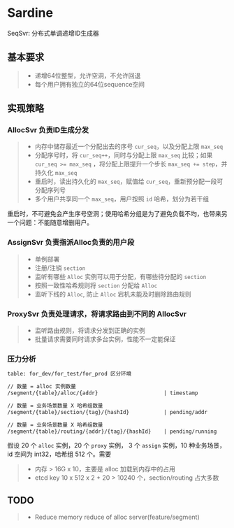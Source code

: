 # Sardine

SeqSvr: 分布式单调递增ID生成器

## 基本要求

> - 递增64位整型，允许空洞，不允许回退
> - 每个用户拥有独立的64位sequence空间

## 实现策略

### AllocSvr 负责ID生成分发

> - 内存中储存最近一个分配出去的序号 `cur_seq`，以及分配上限 `max_seq`
> - 分配序号时，将 `cur_seq++`，同时与分配上限 `max_seq` 比较；如果 `cur_seq >= max_seq`
    ，将分配上限提升一个步长 `max_seq += step`，并持久化 `max_seq`
> - 重启时，读出持久化的 `max_seq`，赋值给 `cur_seq`，重新预分配一段可分配序列号
> - 多个用户共享同一个 `max_seq`，用户按照 `id` 哈希，划分为若干组

重启时，不可避免会产生序号空洞；使用哈希分组是为了避免负载不均，也带来另一个问题：不能随意增删用户。

### AssignSvr 负责指派Alloc负责的用户段

> - 单例部署
> - 注册/注销 `section`
> - 监听有哪些 `Alloc` 实例可以用于分配，有哪些待分配的 `section`
> - 按照一致性哈希规则将 `section` 分配给 `Alloc`
> - 监听下线的 `Alloc`, 防止 `Alloc` 宕机未能及时删除路由规则

### ProxySvr 负责处理请求，将请求路由到不同的 AllocSvr

> - 监听路由规则，将请求分发到正确的实例
> - 批量请求需要同时请求多台实例，性能不一定能保证

### 压力分析

```txt
table: for_dev/for_test/for_prod 区分环境

// 数量 = alloc 实例数量
/segment/{table}/alloc/{addr}                     | timestamp

// 数量 = 业务场景数量 X 哈希组数量
/segment/{table}/section/{tag}/{hashId}           | pending/addr

// 数量 = 业务场景数量 X 哈希组数量
/segment/{table}/routing/{addr}/{tag}/{hashId}    | pending/running

```

假设 20 个 `alloc` 实例，20 个 `proxy` 实例， 3 个 `assign` 实例，10 种业务场景，id 空间为 int32，哈希组 512 个。需要

>- 内存 > 16G x 10，主要是 alloc 加载到内存中的占用
>- etcd key 10 x 512 x 2 + 20 > 10240 个，section/routing 占大多数

## TODO

> - Reduce memory reduce of alloc server(feature/segment)
